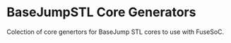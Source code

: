 # BaseJumpSTL Core Generators

Colection of core genertors for BaseJump STL cores to use with FuseSoC.

